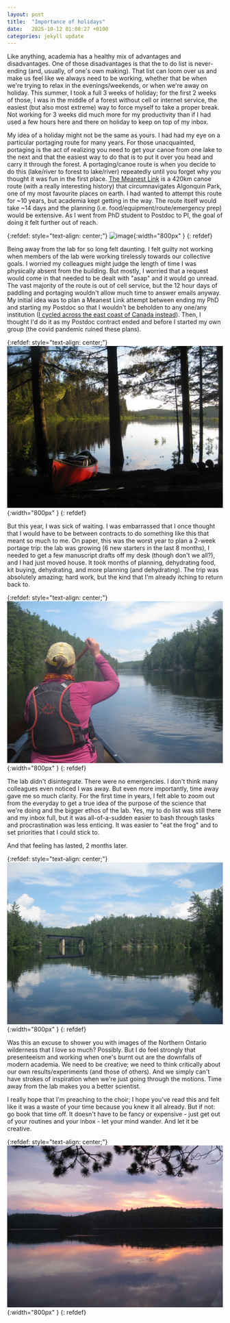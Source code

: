 ```yaml
---
layout: post
title:  "Importance of holidays"
date:   2025-10-12 01:08:27 +0100
categories: jekyll update
---
```


Like anything, academia has a healthy mix of advantages and disadvantages. One of those disadvantages is that the to do list is never-ending (and, usually, of one's own making). That list can loom over us and make us feel like we always need to be working, whether that be when we're trying to relax in the evenings/weekends, or when we're away on holiday. This summer, I took a full 3 weeks of holiday; for the first 2 weeks of those, I was in the middle of a forest without cell or internet service, the easiest (but also most extreme) way to force myself to take a proper break. Not working for 3 weeks did much more for my productivity than if I had used a few hours here and there on holiday to keep on top of my inbox.

My idea of a holiday might not be the same as yours. I had had my eye on a particular portaging route for many years. For those unacquainted, portaging is the act of realizing you need to get your canoe from one lake to the next and that the easiest way to do that is to put it over you head and carry it through the forest. A portaging/canoe route is when you decide to do this (lake/river to forest to lake/river) repeatedly until you forget why you thought it was fun in the first place. [The Meanest Link][meanest] is a 420km canoe route (with a really interesting history) that circumnavigates Algonquin Park, one of my most favourite places on earth. I had wanted to attempt this route for ~10 years, but academia kept getting in the way. The route itself would take ~14 days and the planning (i.e. food/equipment/route/emergency prep) would be extensive. As I went from PhD student to Postdoc to PI, the goal of doing it felt further out of reach.

[meanest]:https://algonquinoutfitters.com/about/meanest-link-history/

{:refdef: style="text-align: center;"}
![image](/assets/images/posts/meanest/IMG_2419.JPEG){:width="800px" }
{: refdef}

Being away from the lab for so long felt daunting. I felt guilty not working when members of the lab were working tirelessly towards our collective goals. I worried my colleagues might judge the length of time I was physically absent from the building. But mostly, I worried that a request would come in that needed to be dealt with "asap" and it would go unread. The vast majority of the route is out of cell service, but the 12 hour days of paddling and portaging wouldn't allow much time to answer emails anyway. My initial idea was to plan a Meanest Link attempt between ending my PhD and starting my Postdoc so that I wouldn't be beholden to any one/any institution ([I cycled across the east coast of Canada instead][cycling]). Then, I thought I'd do it as my Postdoc contract ended and before I started my own group (the covid pandemic ruined these plans). 

[cycling]:https://www.whelanlab.co.uk/jekyll/update/2017/10/19/cycling.html

{:refdef: style="text-align: center;"}
![image](/assets/images/posts/meanest/IMG_2493.JPEG){:width="800px" }
{: refdef}

But this year, I was sick of waiting. I was embarrassed that I once thought that I would have to be between contracts to do something like this that meant so much to me. On paper, this was the worst year to plan a 2-week portage trip: the lab was growing (6 new starters in the last 8 months), I needed to get a few manuscript drafts off my desk (though don't we all?), and I had just moved house. It took months of planning, dehydrating food, kit buying, dehydrating, and more planning (and dehydrating). The trip was absolutely amazing; hard work, but the kind that I'm already itching to return back to.

{:refdef: style="text-align: center;"}
![image](/assets/images/posts/meanest/IMG_2540.JPEG){:width="800px" }
{: refdef}

The lab didn't disintegrate. There were no emergencies. I don't think many colleagues even noticed I was away. But even more importantly, time away gave me so much clarity. For the first time in years, I felt able to zoom out from the everyday to get a true idea of the purpose of the science that we're doing and the bigger ethos of the lab. Yes, my to do list was still there and my inbox full, but it was all-of-a-sudden easier to bash through tasks and procrastination was less enticing. It was easier to "eat the frog" and to set priorities that I could stick to.

And that feeling has lasted, 2 months later.

{:refdef: style="text-align: center;"}
![image](/assets/images/posts/meanest/IMG_2547.JPEG){:width="800px" }
{: refdef}

Was this an excuse to shower you with images of the Northern Ontario wilderness that I love so much? Possibly. But I do feel strongly that presenteeism and working when one's burnt out are the downfalls of modern academia. We need to be creative; we need to think critically about our own results/experiments (and those of others). And we simply can't have strokes of inspiration when we're just going through the motions. Time away from the lab makes you a better scientist.

I really hope that I'm preaching to the choir; I hope you've read this and felt like it was a waste of your time because you knew it all already. But if not: go book that time off. It doesn't have to be fancy or expensive - just get out of your routines and your inbox - let your mind wander. And let it be creative.

{:refdef: style="text-align: center;"}
![image](/assets/images/posts/meanest/IMG_2588.JPEG){:width="800px" }
{: refdef}
